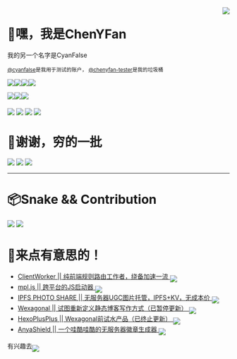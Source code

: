 <img align='right' src='http://i.imgur.com/HT8q4xC.png'>

# 👋嘿，我是ChenYFan

我的另一个名字是CyanFalse

<sub>[@cyanfalse](http://github.com/cyanfalse)是我用于测试的账户， [@chenyfan-tester](http://github.com/chenyfan-tester)是我的垃圾桶</sub>

<img align='middle' src='http://anya.215213344.xyz/?text=%E6%98%AF%E5%AD%A6%E7%94%9F%EF%BC%81%E7%9D%BE%E8%B4%B5%E7%9A%84%E7%B4%AB%E8%89%B2%EF%BC%81&img=http://i.imgur.com/QncNJJ1.png&bgcolor1=a371f7&bgcolor2=8957e5'></img><img align='middle' src='http://anya.215213344.xyz/?text=♂&bgcolor1=b100ffd9&img=http://i.imgur.com/dGqcpPU.jpg'></img><img align='middle' src='http://anya.215213344.xyz/?text=VSCode&bgcolor1=24aff2&bgcolor2=0075b8&img=http://i.imgur.com/XksHKIV.jpg'></img><img align='middle' src='http://anya.215213344.xyz/?text=JavaScript&bgcolor1=f7df37&bgcolor2=f7df37&color=333&img=http://i.imgur.com/de9PXVn.jpg'></img>

[<img align='middle' src='http://anya.215213344.xyz/?bgcolor1=f7a433&bgcolor2=ffdaad&color=fff&text=CloudFlareWorker&img=http://workers.cloudflare.com/resources/logo/logo.svg'></img>](http://workers.cloudflare.com/)[<img align='middle' src='http://anya.215213344.xyz/?text=Vercel&img=http://i.imgur.com/4xpzZlA.png&bgcolor1=000&bgcolor2=000'></img>](http://vercel.com/)[<img align='middle' src='http://anya.215213344.xyz/?text=Azure&img=http://i.imgur.com/YxxZfOo.png&bgcolor1=38c9f3&bgcolor2=074c90'></img>](http://azure.com/)

[<img align='middle' src='http://anya.215213344.xyz/?text=Telegram%20@@CyanFalseBot&bgcolor1=30a3e6&bgcolor2=30a3e6&img=http://i.imgur.com/7qo9t7X.jpg'></img>](http://t.me/@CyanFalseBot) [<img align='middle' src='http://anya.215213344.xyz/?text=V2EX%20@ChenYFan&img=http://i.imgur.com/PAcMd7y.png&bgcolor1=eee&bgcolor2=ccc&color=333'></img>](http://v2ex.com/member/ChenYFan) [<img align='middle' src='http://anya.215213344.xyz/?text=Mail%20to%20chenyf@cyfan.top&bgcolor1=fff&bgcolor2=eee&img=http://i.imgur.com/5L7CbqA.png&color=555'></img>](mailto:chenyf@cyfan.top) [<img align='middle' src='http://anya.215213344.xyz/?text=Twitter%20@ChenYF_OHHH&bgcolor1=1d9bf0&bgcolor2=30a3e6&img=http://i.imgur.com/dpqSHIL.png'></img>](http://twitter.com/ChenYF_OHHH)


# 🍻谢谢，穷的一批

[![](http://anya.215213344.xyz/?text=KFC%20V%E6%88%9150&img=http://i.imgur.com/rrIHcGx.png&bgcolor1=a3080c&bgcolor2=a3080cc7)](http://donate.cyfan.top) [![](http://anya.215213344.xyz/?text=DONATE%20%E7%AB%8B%E5%88%BB%E6%8D%90%E6%AC%BE%EF%BC%8C%E5%89%8D%E8%BF%9B%E4%B8%89%EF%BC%81&img=http://i.imgur.com/E1lfz6g.png&bgcolor1=f7931a&bgcolor2=ff8c00&color=eee)](http://donate.cyfan.top) [![](http://anya.215213344.xyz/?text=%E4%B8%BA%E7%88%B1%E5%8F%91%E7%94%B5%20@ChenYFan&img=http://i.imgur.com/r3hX9Ww.png&bgcolor1=946ce6&bgcolor2=946ce6&color=eee)](http://afdian.net/@ChenYFan)

---

# 📦Snake && Contribution
![](http://github-readme-stats.vercel.app/api/?username=ChenYFan&show_icons=true&title_color=fff&icon_color=79ff97&text_color=9f9f9f&bg_color=151515)
![](http://snakegithub.pages.dev/github-contribution-grid-snake.svg)


# 👀来点有意思的！

- [ClientWorker || 纯前端规则路由工作者，绕备加速一流 <img align='middle' src='http://anya.215213344.xyz/?repo=ChenYFan/ClientWorker&cache=1'></img>](http://github.com/ChenYFan/ClientWorker)
- [mpl.js || 跨平台的JS启动器 <img align='middle' src='http://anya.215213344.xyz/?repo=CrazyCreativeDream/mpl.js&cache=1'></img>](http://github.com/CrazyCreativeDream/mpl.js)
- [IPFS PHOTO SHARE || 无服务器UGC图片托管，IPFS+KV，无成本价 <img align='middle' src='http://anya.215213344.xyz/?repo=ChenYFan-Tester/IPFS_PHOTO_SHARE&cache=1'></img>](http://github.com/ChenYFan-Tester/IPFS_PHOTO_SHARE)
- [Wexagonal || 试图重新定义静态博客写作方式（已暂停更新）  <img align='middle' src='http://anya.215213344.xyz/?repo=Wexagonal/Wexagonal&cache=1'></img>](http://github.com/Wexagonal/Wexagonal)
- [HexoPlusPlus || Wexagonal前试水产品（已终止更新）  <img align='middle' src='http://anya.215213344.xyz/?repo=Hexoplusplus/Hexoplusplus&cache=1'></img>](http://github.com/Hexoplusplus/Hexoplusplus)
- [AnyaShield || 一个哇酷哇酷的无服务器徽章生成器 <img align='middle' src='http://anya.215213344.xyz/?repo=ChenYFan/AnyaShield&cache=1'></img>](http://github.com/ChenYFan/AnyaShield)

有兴趣去[<img align='middle' src='http://anya.215213344.xyz/?text=%E7%9C%8B%E7%9C%8B%E5%8D%9A%E5%AE%A2%EF%BC%81&img=http://avatars.githubusercontent.com/u/53730587&bgcolor1=fff&bgcolor2=eee&color=666'></img>](http://blog.cyfan.top)

